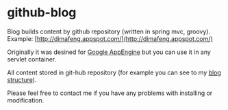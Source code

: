 github-blog
===========

Blog builds content by github repository (written in spring mvc, groovy). Example: [http://dimafeng.appspot.com/](http://dimafeng.appspot.com/)

Originally it was desined for [Google AppEngine](http://appengine.google.com) but you can use it in any servlet container.

All content stored in git-hub repository (for example you can see to my [blog structure](https://github.com/dimafeng/blog-data)).

Please feel free to contact me if you have any problems with installing or modification.